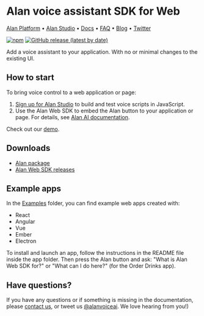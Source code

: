 
# Alan voice assistant SDK for Web

[Alan Platform](https://alan.app/) • [Alan Studio](https://studio.alan.app/register) • [Docs](https://alan.app/docs) • [FAQ](https://alan.app/docs/usage/additional/faq) •
[Blog](https://alan.app/blog/) • [Twitter](https://twitter.com/alanvoiceai)

[![npm](https://img.shields.io/npm/v/@alan-ai/alan-sdk-web.svg)](https://www.npmjs.com/package/@alan-ai/alan-sdk-web)
[![GitHub release (latest by date)](https://img.shields.io/github/v/release/alan-ai/alan-sdk-web)](https://github.com/alan-ai/alan-sdk-web/releases)

Add a voice assistant to your application. With no or minimal changes to the existing UI.

## How to start

To bring voice control to a web application or page:

1. [Sign up for Alan Studio](https://studio.alan.app/register) to build and test voice scripts in JavaScript.
2. Use the Alan Web SDK to embed the Alan button to your application or page. For details, see [Alan AI documentation]( https://alan.app/docs/client-api/web/web-api).

Check out our [demo](https://alan-ai.github.io/alan-sdk-web/).

## Downloads

* [Alan package](https://www.npmjs.com/package/@alan-ai/alan-sdk-web)
* [Alan Web SDK releases](https://github.com/alan-ai/alan-sdk-web/releases)

## Example apps

In the [Examples](https://github.com/alan-ai/alan-sdk-web/tree/master/examples) folder, you can find example web apps created with:

* React
* Angular 
* Vue
* Ember
* Electron

To install and launch an app, follow the instructions in the README file inside the app folder. Then press the Alan button and ask: "What is Alan Web SDK for?" or "What can I do here?" (for the Order Drinks app).

## Have questions?

If you have any questions or if something is missing in the documentation, please [contact us](mailto:support@alan.app), or tweet us [@alanvoiceai](https://twitter.com/alanvoiceai). We love hearing from you!)
